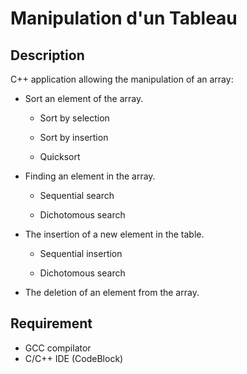 # Manipulation d'un Tableau

## Description

C++ application allowing the manipulation of an array:

- Sort an element of the array.

  - Sort by selection
  
  - Sort by insertion
  
  - Quicksort

- Finding an element in the array.
  
  - Sequential search
  
  - Dichotomous search

- The insertion of a new element in the table.

  - Sequential insertion
  
  - Dichotomous search

- The deletion of an element from the array.

## Requirement

- GCC compilator
- C/C++ IDE (CodeBlock)
